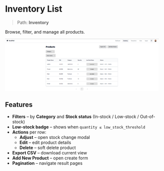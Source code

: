 # Inventory List

> Path: **Inventory**

Browse, filter, and manage all products.

![Inventory](../Screenshots/Inventory.png)

## Features
- **Filters** – by **Category** and **Stock status** (In-stock / Low-stock / Out-of-stock)
- **Low-stock badge** – shows when `quantity ≤ low_stock_threshold`
- **Actions** per row:
  - **Adjust** – open stock change modal
  - **Edit** – edit product details
  - **Delete** – soft delete product
- **Export CSV** – download current view
- **Add New Product** – open create form
- **Pagination** – navigate result pages
